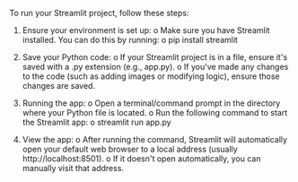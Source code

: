 To run your Streamlit project, follow these steps:

1.	Ensure your environment is set up:
  o	Make sure you have Streamlit installed. You can do this by running: 
  o	pip install streamlit

2.	Save your Python code:
 o	If your Streamlit project is in a file, ensure it's saved with a .py extension (e.g., app.py).
 o	If you've made any changes to the code (such as adding images or modifying logic), ensure those changes are saved.

3.	Running the app:
 o	Open a terminal/command prompt in the directory where your Python file is located.
 o	Run the following command to start the Streamlit app: 
 o	streamlit run app.py

4.	View the app:
 o	After running the command, Streamlit will automatically open your default web browser to a local address (usually http://localhost:8501).
 o	If it doesn't open automatically, you can manually visit that address.
